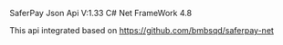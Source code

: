 SaferPay Json Api V:1.33 C# Net FrameWork 4.8

This api integrated based on https://github.com/bmbsqd/saferpay-net
